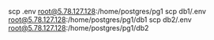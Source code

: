 scp .env root@5.78.127.128:/home/postgres/pg1
scp db1/.env root@5.78.127.128:/home/postgres/pg1/db1
scp db2/.env root@5.78.127.128:/home/postgres/pg1/db2
